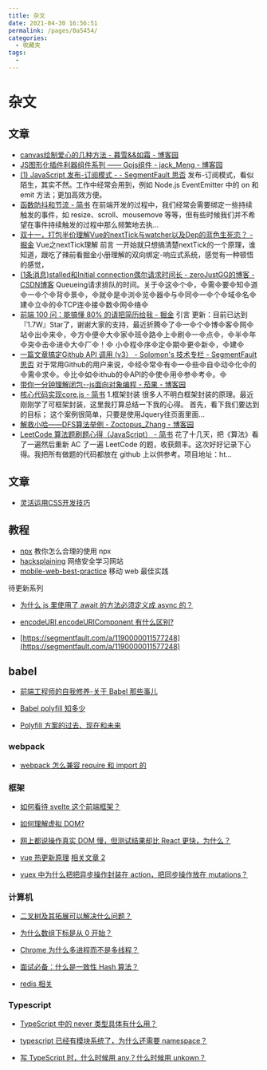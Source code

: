 ```yaml
---
title: 杂文
date: 2021-04-30 16:56:51
permalink: /pages/0a5454/
categories:
  - 收藏夹
tags:
  - 
---
```

# 杂文

## 文章
- [canvas绘制爱心的几种方法 - 暮雪&&如霜 - 博客园](https://www.cnblogs.com/sunshine21/p/7757958.html) 
- [JS图形化插件利器组件系列 &mdash;&mdash; Gojs组件 - jack_Meng - 博客园](https://www.cnblogs.com/mq0036/p/7941843.html) 
- [(1) JavaScript 发布-订阅模式 - - SegmentFault 思否](https://segmentfault.com/a/1190000019260857) 发布-订阅模式，看似陌生，其实不然。工作中经常会用到，例如 Node.js EventEmitter 中的 on 和 emit 方法；更加高效方便。
- [函数防抖和节流 - 简书](https://www.jianshu.com/p/c8b86b09daf0) 在前端开发的过程中，我们经常会需要绑定一些持续触发的事件，如 resize、scroll、mousemove 等等，但有些时候我们并不希望在事件持续触发的过程中那么频繁地去执...
- [双十一，打包半价理解Vue的nextTick与watcher以及Dep的蓝色生死恋？ - 掘金](https://juejin.im/post/5be692936fb9a049e129b741) Vue之nextTick理解 前言 一开始就只想搞清楚nextTick的一个原理，谁知道，跟吃了辣前看掘金小册理解的双向绑定-响应式系统，感觉有一种顿悟的感觉，
- [(1条消息)stalled和Initial connection偶尔请求时间长 - zeroJustGG的博客 - CSDN博客](https://blog.csdn.net/zeroJustGG/article/details/90639844) Queueing请求排队的时间。关于这个，需要知道一个背景，就是浏览器与同一个域名建立的TCP连接数网络
- [前端 100 问：能搞懂 80% 的请把简历给我 - 掘金](https://juejin.im/post/5d23e750f265da1b855c7bbe#heading-109) 引言 更新：目前已达到『1.7W』Star了，谢谢大家的支持，最近折腾了一个博客网站出来，方便大家班路上刷一点，半年突击进大厂！ 小程序定期更新，建
- [一篇文章搞定Github API 调用 (v3） - Solomon's 技术专栏 - SegmentFault 思否](https://segmentfault.com/a/1190000015144126?utm_source=tag-newest) 对于常用Github的用户来说，经常有一些自动化的需求。比如ithub的API的使用参考。
- [带你一分钟理解闭包--js面向对象编程 - 茄果 - 博客园](https://www.cnblogs.com/qieguo/p/5457040.html)
- [核心代码实现core.js - 简书](https://www.jianshu.com/p/28b03e3c246e) 1.框架封装 很多人不明白框架封装的原理。最近刚刚学了可框架封装，这里我打算总结一下我的心得。 首先，看下我们要达到的目标； 这个案例很简单，只要是使用Jquery往页面里面...
- [解救小哈&mdash;&mdash;DFS算法举例 - Zoctopus_Zhang - 博客园](https://www.cnblogs.com/OctoptusLian/p/7429645.html)
- [LeetCode 算法题刷题心得（JavaScript） - 简书](https://www.jianshu.com/p/8876704ea9c8) 花了十几天，把《算法》看了一遍然后重新 AC 了一遍 LeetCode 的题，收获颇丰。这次好好记录下心得。我把所有做题的代码都放在 github 上以供参考。项目地址：ht...



## 文章
* [灵活运用CSS开发技巧](https://juejin.im/post/5d4d0ec651882549594e7293)


## 教程

- [npx](https://egghead.io/courses/execute-npm-package-binaries-with-the-npx-package-runner) 教你怎么合理的使用 npx
- [hacksplaining](https://www.hacksplaining.com/lessons) 网络安全学习网站
- [mobile-web-best-practice](https://github.com/mcuking/mobile-web-best-practice) 移动 web 最佳实践

待更新系列

- [为什么 js 里使用了 await 的方法必须定义成 async 的？](https://www.zhihu.com/question/308089255)

- [encodeURI,encodeURIComponent 有什么区别?](https://www.zhihu.com/question/21861899)

- [https://segmentfault.com/a/1190000011577248](https://segmentfault.com/a/1190000011577248)

## babel

- [前端工程师的自我修养-关于 Babel 那些事儿](https://juejin.im/post/5e5b488af265da574112089f)

- [Babel polyfill 知多少](https://zhuanlan.zhihu.com/p/29058936)

- [Polyfill 方案的过去、现在和未来](https://github.com/sorrycc/blog/issues/80)

### webpack

- [webpack 怎么兼容 require 和 import 的](https://juejin.im/post/5c94a2f36fb9a070fc623df4)

### 框架

- [如何看待 svelte 这个前端框架？](https://www.zhihu.com/question/53150351)

- [如何理解虚拟 DOM?](https://www.zhihu.com/question/29504639/answer/73607810)

- [网上都说操作真实 DOM 慢，但测试结果却比 React 更快，为什么？](https://www.zhihu.com/question/31809713/answer/53544875)

- [vue 热更新原理](https://github.com/vuejs/vue-hot-reload-api/blob/f18d79cc26bf57b887083811c436eeeefb3936a3/README_zh.md) [相关文章 2](https://juejin.im/post/5db1130bf265da4d1518dc6c)

- [vuex 中为什么把把异步操作封装在 action，把同步操作放在 mutations？](https://www.zhihu.com/question/48759748/answer/112823337)

### 计算机

- [二叉树及其拓展可以解决什么问题？](https://www.zhihu.com/question/37381035)

- [为什么数组下标是从 0 开始？](https://cloud.tencent.com/developer/article/1359222)

- [Chrome 为什么多进程而不是多线程？](https://www.zhihu.com/question/368712837)

- [面试必备：什么是一致性 Hash 算法？](https://zhuanlan.zhihu.com/p/34985026)

- [redis 相关](https://zhuanlan.zhihu.com/p/41951014)

### Typescript

- [TypeScript 中的 never 类型具体有什么用？](https://www.zhihu.com/question/354601204)

- [typescript 已经有模块系统了，为什么还需要 namespace？](https://www.zhihu.com/question/65676593)

- [写 TypeScript 时，什么时候用 any？什么时候用 unkown？](https://www.zhihu.com/question/355283769)
